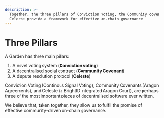 ```yaml
---
description: >-
  Together, the three pillars of Conviction voting, the Community covenant, and
  Celeste provide a framework for effective on-chain governance
---
```


# Three Pillars

A Garden has three main pillars:

1. A novel voting system \(**Conviction voting**\)
2. A decentralised social contract \(**Community Covenant**\)
3. A dispute resolution protocol \(**Celeste**\)

Conviction Voting \(Continous Signal Voting\), Community Covenants \(Aragon Agreements\), and Celeste \(a BrightID integrated Aragon Court\), are perhaps three of the most important pieces of decentralised software ever written.

We believe that, taken together, they allow us to fulfil the promise of effective community-driven on-chain governance.

